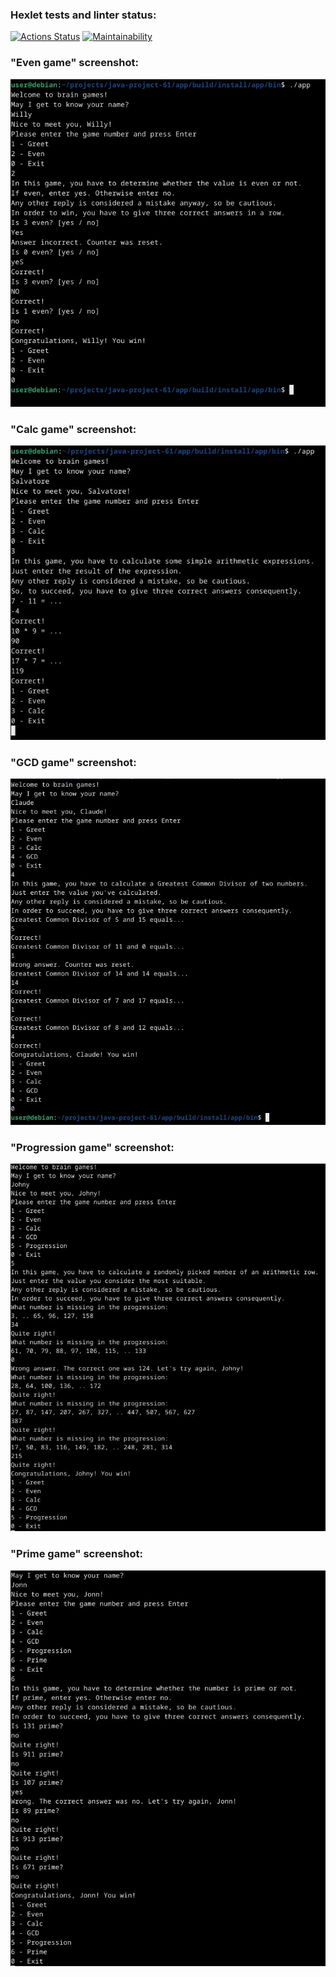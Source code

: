 ### Hexlet tests and linter status:
[![Actions Status](https://github.com/diatsuda/java-project-61/actions/workflows/hexlet-check.yml/badge.svg)](https://github.com/diatsuda/java-project-61/actions)
[![Maintainability](https://api.codeclimate.com/v1/badges/6d58b059a2ccb1e7969e/maintainability)](https://codeclimate.com/github/diatsuda/java-project-61/maintainability)

### "Even game" screenshot:
![Screenshot](/even.jpg)

### "Calc game" screenshot:
![Screenshot](/calc.jpg)

### "GCD game" screenshot:
![Screenshot](/gcd.jpg)

### "Progression game" screenshot:
![Screenshot](/progression.jpg)

### "Prime game" screenshot:
![Screenshot](/prime.jpg)